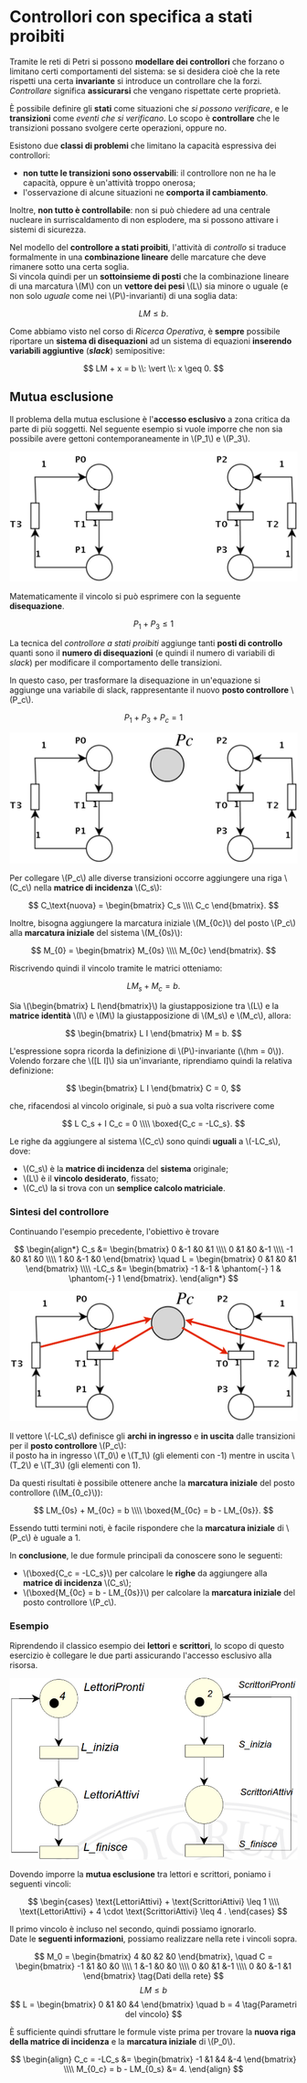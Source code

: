 # Controllori con specifica a stati proibiti

Tramite le reti di Petri si possono **modellare dei controllori** che forzano o limitano certi comportamenti del sistema: se si desidera cioè che la rete rispetti una certa **invariante** si introduce un controllare che la forzi.
_Controllare_ significa **assicurarsi** che vengano rispettate certe proprietà.

È possibile definire gli **stati** come situazioni che _si possono verificare_, e le **transizioni** come _eventi che si verificano_.
Lo scopo è **controllare** che le transizioni possano svolgere certe operazioni, oppure no.

Esistono due **classi di problemi** che limitano la capacità espressiva dei controllori:

- **non tutte le transizioni sono osservabili**: il controllore non ne ha le capacità, oppure è un'attività troppo onerosa;
- l'osservazione di alcune situazioni ne **comporta il cambiamento**.

Inoltre, **non tutto è controllabile**: non si può chiedere ad una centrale nucleare in surriscaldamento di non esplodere, ma si possono attivare i sistemi di sicurezza.

Nel modello del **controllore a stati proibiti**, l'attività di _controllo_ si traduce formalmente in una **combinazione lineare** delle marcature che deve rimanere sotto una certa soglia. \
Si vincola quindi per un **sottoinsieme di posti** che la combinazione lineare di una marcatura \\(M\\) con un **vettore dei pesi** \\(L\\) sia minore o uguale (e non solo _uguale_ come nei \\(P\\)-invarianti) di una soglia data:

$$
LM \leq b.
$$

Come abbiamo visto nel corso di _Ricerca Operativa_, è **sempre** possibile riportare un **sistema di disequazioni** ad un sistema di equazioni **inserendo variabili aggiuntive** (_**slack**_) semipositive:

$$
LM + x = b \\: \vert \\: x \geq 0.
$$

## Mutua esclusione

Il problema della mutua esclusione è l'**accesso esclusivo** a zona critica da parte di più soggetti.
Nel seguente esempio si vuole imporre che non sia possibile avere gettoni contemporaneamente in \\(P_1\\) e \\(P_3\\).

![](/assets/15_mutua-esclusione-situazione-iniziale.png)

Matematicamente il vincolo si può esprimere con la seguente **disequazione**.

$$
P_1 + P_3 \leq 1
$$

La tecnica del _controllore a stati proibiti_ aggiunge tanti **posti di controllo** quanti sono il **numero di disequazioni** (e quindi il numero di variabili di _slack_) per modificare il comportamento delle transizioni.

In questo caso, per trasformare la disequazione in un'equazione si aggiunge una variabile di slack, rappresentante il nuovo **posto controllore** \\(P_c\\).

$$
P_1 + P_3 + P_c = 1
$$

![](/assets/15_aggiunta-posto-controllore.png)

Per collegare \\(P_c\\) alle diverse transizioni occorre aggiungere una riga \\(C_c\\) nella **matrice di incidenza** \\(C_s\\):

$$
C_\text{nuova} = \begin{bmatrix}
  C_s \\\\
  C_c
\end{bmatrix}.
$$

Inoltre, bisogna aggiungere la marcatura iniziale \\(M_{0c}\\) del posto \\(P_c\\) alla **marcatura iniziale** del sistema \\(M_{0s}\\):

$$
M_{0} = \begin{bmatrix}
  M_{0s} \\\\
  M_{0c}
\end{bmatrix}.
$$

Riscrivendo quindi il vincolo tramite le matrici otteniamo:

$$
LM_s + M_c = b.
$$

Sia \\(\begin{bmatrix} L I\end{bmatrix}\\) la giustapposizione tra \\(L\\) e la **matrice identità** \\(I\\) e \\(M\\) la giustapposizione di \\(M_s\\) e \\(M_c\\), allora:

$$
\begin{bmatrix}
  L I
\end{bmatrix}
M = b.
$$

L'espressione sopra ricorda la definizione di \\(P\\)-invariante (\\(hm = 0\\)).
Volendo forzare che \\([L I]\\) sia un'invariante, riprendiamo quindi la relativa definizione:

$$
\begin{bmatrix}
  L I
\end{bmatrix}
C = 0,
$$

che, rifacendosi al vincolo originale, si può a sua volta riscrivere come

$$
L C_s + I C_c = 0 \\\\
\boxed{C_c = -LC_s}.
$$

Le righe da aggiungere al sistema \\(C_c\\) sono quindi **uguali** a \\(-LC_s\\), dove:

- \\(C_s\\) è la **matrice di incidenza** del **sistema** originale;
- \\(L\\) è il **vincolo desiderato**, fissato;
- \\(C_c\\) la si trova con un **semplice calcolo matriciale**.

### Sintesi del controllore

Continuando l'esempio precedente, l'obiettivo è trovare

$$
\begin{align*}
C_s &= \begin{bmatrix}
  0  &-1    &0   &1 \\\\
  0   &1    &0  &-1 \\\\
 -1   &0    &1   &0 \\\\
  1   &0   &-1   &0
\end{bmatrix} \quad
L = \begin{bmatrix}
  0  &1  &0  &1
\end{bmatrix} \\\\
-LC_s &= 
\begin{bmatrix}
  -1  &-1  & \phantom{-} 1  & \phantom{-} 1
\end{bmatrix}.
\end{align*}
$$

![](/assets/15_archi-posto-controllore.png)

Il vettore \\(-LC_s\\) definisce gli **archi in ingresso** e **in uscita** dalle transizioni per il **posto controllore** \\(P_c\\): \
il posto ha in ingresso \\(T_0\\) e \\(T_1\\) (gli elementi con -1) mentre in uscita \\(T_2\\) e \\(T_3\\) (gli elementi con 1).

Da questi risultati è possibile ottenere anche la **marcatura iniziale** del posto controllore (\\(M_{0_c}\\)):

$$
LM_{0s} + M_{0c} = b \\\\
\boxed{M_{0c} = b - LM_{0s}}.
$$

Essendo tutti termini noti, è facile rispondere che la **marcatura iniziale** di \\(P_c\\) è uguale a 1.

In **conclusione**, le due formule principali da conoscere sono le seguenti:

- \\(\boxed{C_c = -LC_s}\\) per calcolare le **righe** da aggiungere alla **matrice di incidenza** \\(C_s\\);
- \\(\boxed{M_{0c} = b - LM_{0s}}\\) per calcolare la **marcatura iniziale** del posto controllore \\(P_c\\).

### Esempio

Riprendendo il classico esempio dei **lettori** e **scrittori**, lo scopo di questo esercizio è collegare le due parti assicurando l'accesso esclusivo alla risorsa.

![](/assets/15_esempio_mutua_esclusione_lettori_scrittori.png)

Dovendo imporre la **mutua esclusione** tra lettori e scrittori, poniamo i seguenti vincoli:

$$
\begin{cases}
\text{LettoriAttivi} + \text{ScrittoriAttivi} \leq 1 \\\\
\text{LettoriAttivi} + 4 \cdot \text{ScrittoriAttivi} \leq 4 .
\end{cases}
$$

Il primo vincolo è incluso nel secondo, quindi possiamo ignorarlo. \
Date le **seguenti informazioni**, possiamo realizzare nella rete i vincoli sopra.

$$
M_0 = \begin{bmatrix}
  4  &0  &2  &0
\end{bmatrix},
\quad
C = \begin{bmatrix}
  -1  &1    &0   &0 \\\\
  1   &-1    &0  &0 \\\\
  0   &0    &1   &-1 \\\\
  0   &0   &-1   &1
\end{bmatrix}
\tag{Dati della rete}
$$
$$
LM \leq b \tag{Vincolo}
$$
$$
L = \begin{bmatrix} 0 &1 &0 &4 \end{bmatrix}
\quad
b = 4
\tag{Parametri del vincolo}
$$

È sufficiente quindi sfruttare le formule viste prima per trovare la **nuova riga della matrice di incidenza** e la **marcatura iniziale** di \\(P_0\\).

$$
\begin{align}
C_c = -LC_s &= \begin{bmatrix}
  -1  &1  &4  &-4
\end{bmatrix} \\\\
M_{0_c} = b - LM_{0_s} &= 4.
\end{align}
$$
